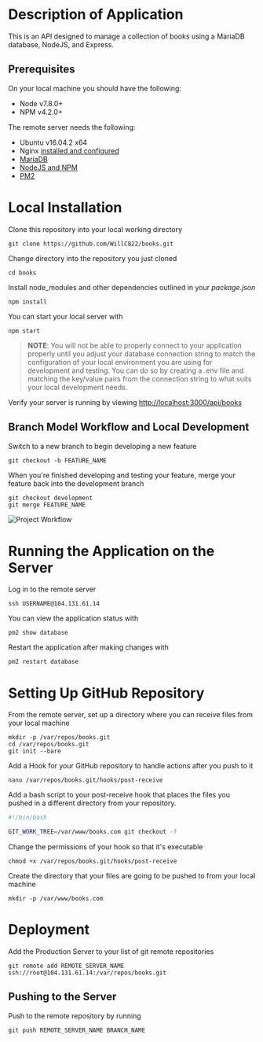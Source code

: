 # Description of Application
This is an API designed to manage a collection of books using a MariaDB database, NodeJS, and Express.

## Prerequisites
On your local machine you should have the following:
* Node v7.8.0+
* NPM  v4.2.0+

The remote server needs the following:
* Ubuntu v16.04.2 x64
* Nginx [installed and configured](https://www.digitalocean.com/community/tutorials/how-to-install-nginx-on-ubuntu-16-04)
* [MariaDB](https://www.digitalocean.com/community/tutorials/how-to-create-a-table-in-mysql-and-mariadb-on-an-ubuntu-cloud-server#how-to-install-mysql-and-mariadb-on-ubuntu)
* [NodeJS and NPM](https://www.digitalocean.com/community/tutorials/how-to-set-up-a-node-js-application-for-production-on-ubuntu-16-04#install-nodejs)
* [PM2](https://www.digitalocean.com/community/tutorials/how-to-set-up-a-node-js-application-for-production-on-ubuntu-16-04#install-nodejs)

# Local Installation
Clone this repository into your local working directory
```
git clone https://github.com/WillC822/books.git
```

Change directory into the repository you just cloned
```
cd books
```

Install node_modules and other dependencies outlined in your *package.json*
```
npm install
```

You can start your local server with
```
npm start
```

> **NOTE**: You will not be able to properly connect to your application properly until you adjust your database connection string to match the configuration of your local environment you are using for development and testing. You can do so by creating a .env file and matching the key/value pairs from the connection string to what suits your local development needs.

Verify your server is running by viewing [http://localhost:3000/api/books](http://localhost:3000/api/books)

## Branch Model Workflow and Local Development
Switch to a new branch to begin developing a new feature
```
git checkout -b FEATURE_NAME
```

When you're finished developing and testing your feature, merge your feature back into the development branch
```
git checkout development
git merge FEATURE_NAME
```

![Project Workflow](http://imgur.com/f2drHGV)
# Running the Application on the Server

Log in to the remote server
```
ssh USERNAME@104.131.61.14
```

You can view the application status with
```
pm2 show database
```

Restart the application after making changes with
```
pm2 restart database
```

# Setting Up GitHub Repository

From the remote server, set up a directory where you can receive files from your local machine
```
mkdir -p /var/repos/books.git
cd /var/repos/books.git
git init --bare
```

Add a Hook for your GitHub repository to handle actions after you push to it
```
nano /var/repos/books.git/hooks/post-receive
```

Add a bash script to your post-receive hook that places the files you pushed in a different directory from your repository.
```bash
#!/bin/bash

GIT_WORK_TREE=/var/www/books.com git checkout -f
```

Change the permissions of your hook so that it's executable
```
chmod +x /var/repos/books.git/hooks/post-receive
```

Create the directory that your files are going to be pushed to from your local machine
```
mkdir -p /var/www/books.com
```

# Deployment

Add the Production Server to your list of git remote repositories
```
git remote add REMOTE_SERVER_NAME ssh://root@104.131.61.14:/var/repos/books.git
```

## Pushing to the Server
Push to the remote repository by running
```
git push REMOTE_SERVER_NAME BRANCH_NAME
```
